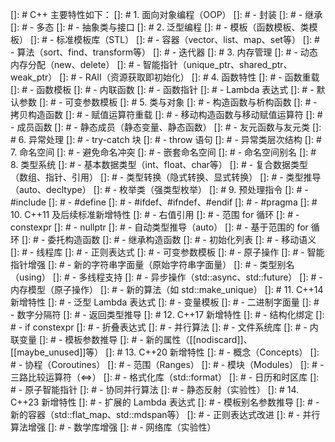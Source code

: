 []: # C++ 主要特性如下：
[]: # 1. 面向对象编程（OOP）
[]: #    - 封装
[]: #    - 继承
[]: #    - 多态
[]: #    - 抽象类与接口
[]: # 2. 泛型编程
[]: #    - 模板（函数模板、类模板）
[]: #    - 标准模板库（STL）
[]: #       - 容器（vector、list、map、set等）
[]: #       - 算法（sort、find、transform等）
[]: #       - 迭代器
[]: # 3. 内存管理
[]: #    - 动态内存分配（new、delete）
[]: #    - 智能指针（unique_ptr、shared_ptr、weak_ptr）
[]: #    - RAII（资源获取即初始化）
[]: # 4. 函数特性
[]: #    - 函数重载
[]: #    - 函数模板
[]: #    - 内联函数
[]: #    - 函数指针
[]: #    - Lambda 表达式
[]: #    - 默认参数
[]: #    - 可变参数模板
[]: # 5. 类与对象
[]: #    - 构造函数与析构函数
[]: #    - 拷贝构造函数
[]: #    - 赋值运算符重载
[]: #    - 移动构造函数与移动赋值运算符
[]: #    - 成员函数
[]: #    - 静态成员（静态变量、静态函数）
[]: #    - 友元函数与友元类
[]: # 6. 异常处理
[]: #    - try-catch 块
[]: #    - throw 语句
[]: #    - 异常类层次结构
[]: # 7. 命名空间
[]: #    - 避免命名冲突
[]: #    - 嵌套命名空间
[]: #    - 命名空间别名
[]: # 8. 类型系统
[]: #    - 基本数据类型（int、float、char等）
[]: #    - 复合数据类型（数组、指针、引用）
[]: #    - 类型转换（隐式转换、显式转换）
[]: #    - 类型推导（auto、decltype）
[]: #    - 枚举类（强类型枚举）
[]: # 9. 预处理指令
[]: #    - #include
[]: #    - #define
[]: #    - #ifdef、#ifndef、#endif
[]: #    - #pragma
[]: # 10. C++11 及后续标准新增特性
[]: #     - 右值引用
[]: #     - 范围 for 循环
[]: #     - constexpr
[]: #     - nullptr
[]: #     - 自动类型推导（auto）
[]: #     - 基于范围的 for 循环
[]: #     - 委托构造函数
[]: #     - 继承构造函数
[]: #     - 初始化列表
[]: #     - 移动语义
[]: #     - 线程库
[]: #     - 正则表达式
[]: #     - 可变参数模板
[]: #     - 原子操作
[]: #     - 智能指针增强
[]: #     - 新的字符串字面量（原始字符串字面量）
[]: #     - 类型别名（using）
[]: #     - 多线程支持
[]: #     - 异步操作（std::async、std::future）
[]: #     - 内存模型（原子操作）
[]: #     - 新的算法（如 std::make_unique）
[]: # 11. C++14 新增特性
[]: #     - 泛型 Lambda 表达式
[]: #     - 变量模板
[]: #     - 二进制字面量
[]: #     - 数字分隔符
[]: #     - 返回类型推导
[]: # 12. C++17 新增特性
[]: #     - 结构化绑定
[]: #     - if constexpr
[]: #     - 折叠表达式
[]: #     - 并行算法
[]: #     - 文件系统库
[]: #     - 内联变量
[]: #     - 模板参数推导
[]: #     - 新的属性（[[nodiscard]]、[[maybe_unused]]等）
[]: # 13. C++20 新增特性
[]: #     - 概念（Concepts）
[]: #     - 协程（Coroutines）
[]: #     - 范围（Ranges）
[]: #     - 模块（Modules）
[]: #     - 三路比较运算符（<=>）
[]: #     - 格式化库（std::format）
[]: #     - 日历和时区库
[]: #     - 原子智能指针
[]: #     - 协同并行算法
[]: #     - 静态反射（实验性）
[]: # 14. C++23 新增特性
[]: #     - 扩展的 Lambda 表达式
[]: #     - 模板别名参数推导
[]: #     - 新的容器（std::flat_map、std::mdspan等）
[]: #     - 正则表达式改进
[]: #     - 并行算法增强
[]: #     - 数学库增强
[]: #     - 网络库（实验性）
